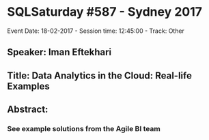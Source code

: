 # SQLSaturday #587 - Sydney 2017
Event Date: 18-02-2017 - Session time: 12:45:00 - Track: Other
## Speaker: Iman Eftekhari
## Title: Data Analytics in the Cloud: Real-life Examples
## Abstract:
### See example solutions from the Agile BI team
